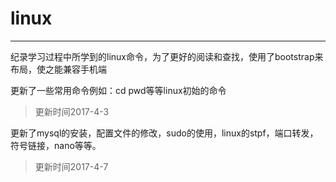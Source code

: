 # linux
---------------------

纪录学习过程中所学到的linux命令，为了更好的阅读和查找，使用了bootstrap来布局，使之能兼容手机端

更新了一些常用命令例如：cd pwd等等linux初始的命令
>更新时间2017-4-3

更新了mysql的安装，配置文件的修改，sudo的使用，linux的stpf，端口转发，符号链接，nano等等。
>更新时间2017-4-7